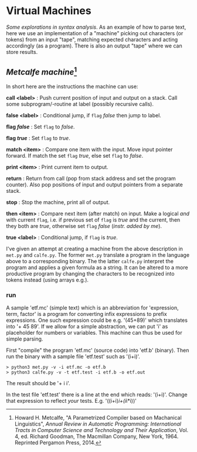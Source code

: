 # Virtual Machines

*Some explorations in syntax analysis*. As an example of how to parse
text, here we use an implementation of a "machine" picking out characters
(or tokens) from an input "tape", matching expected characters and acting
accordingly (as a program). There is also an output "tape" where we can
store results.

## *Metcalfe machine*[^2]

In short here are the instructions the machine can use:

__call &lt;label&gt;__
: Push current position of input and output on a stack.
Call some subprogram/-routine at label (possibly recursive calls).

__false &lt;label&gt;__
: Conditional jump, if `flag` *false* then jump to label.

__flag *false*__
: Set `flag` to *false*.

__flag *true*__
: Set `flag` to *true*.

__match &lt;item&gt;__
: Compare one item with the input. Move input pointer forward.
If match the set `flag` *true*, else set `flag` to *false*.

__print &lt;item&gt;__
: Print current item to output.

__return__
: Return from call (pop from stack address and set the program counter).
Also pop positions of input and output pointers from a separate stack.

__stop__
: Stop the machine, print all of output.

__then &lt;item&gt;__
: Compare next item (after match) on input. Make a logical *and* with
current `flag`, i.e. if previous set of `flag` is *true* and the current,
then they both are *true*, otherwise set `flag` *false* (*instr. added by me*).

__true &lt;label&gt;__
: Conditional jump, if `flag` is *true*.


I've given an attempt at creating a machine from the above description in
`met.py` and `calfe.py`. The former `met.py` translate a program in the language
above to a corresponding binary. The the latter `calfe.py` interpret the program
and applies a given formula as a string. It can be altered to a more productive
program by changing the characters to be recognized into tokens instead
(using arrays e.g.).

### run

A sample 'etf.mc' (simple text) which is an abbreviation for
'expression, term, factor' is a program for converting infix
expressions to prefix expressions. One such expression could be
e.g. '(45+89)' which translates into '+ 45 89'. If we allow for
a simple abstraction, we can put 'i' as placeholder for numbers
or variables. This machine can thus be used for simple parsing.

First "compile" the program 'etf.mc' (source code) into 'etf.b' (binary).
Then run the binary with a sample file 'etf.test' such as '(i+i)'.

```shell
> python3 met.py -v -i etf.mc -o etf.b
> python3 calfe.py -v -t etf.test -i etf.b -o etf.out
```

The result should be '+ i i'.

In the test file 'etf.test' there is a line at the end which reads:
'(i+i)'. Change that expression to reflect *your* tests.
E.g. '((i+i)*i+(i*i*i))'

[^2]:Howard H. Metcalfe, "A Parametrized Compiler based on Machanical Linguistics",
*Annual Review in Automatic Programming: International Tracts in Computer Science
and Technology and Their Application*, Vol. 4, ed. Richard Goodman, The Macmillan
Company, New York, 1964. Reprinted Pergamon Press, 2014.
